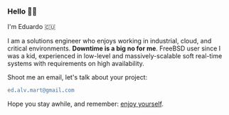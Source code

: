 ### Hello 👋🏻

I'm Eduardo 🇨🇺

I am a solutions engineer who enjoys working in industrial, cloud, and critical environments. **Downtime is a big no for me**. FreeBSD user since I was a kid, experienced in low-level and massively-scalable soft real-time systems with requirements on high availability.

Shoot me an email, let's talk about your project:

```erl
ed.alv.mart@gmail.com
```

Hope you stay awhile, and remember: [enjoy yourself](https://www.youtube.com/watch?v=qzj4gHuH2LA).
